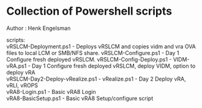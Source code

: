 # Collection of Powershell scripts
Author : Henk Engelsman

scripts:  
vRSLCM-Deployment.ps1	    - Deploys vRSLCM and copies vidm and vra OVA files to local LCM or SMB/NFS share.
vRSLCM-Configure.ps1	    - Day 1 Configure fresh deployed vRSLCM.
vRSLCM-Config-Deploy.ps1	- VIDM-vRA.ps1 - Day 1 Configure fresh deployed vRSLCM, deploy VIDM, option to deploy vRA  
vRSLCM-Day2-Deploy-vRealize.ps1	- vRealize.ps1 - Day 2 Deploy vRA, vRLI, vROPS  
vRA8-Login.ps1			      - Basic vRA8 Login  
vRA8-BasicSetup.ps1	      - Basic vRA8 Setup/configure script  
